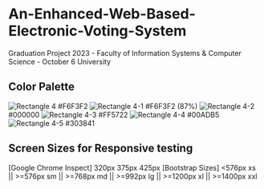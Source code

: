 # An-Enhanced-Web-Based-Electronic-Voting-System
Graduation Project 2023 - Faculty of Information Systems &amp; Computer Science - October 6 University

## Color Palette

![Rectangle 4](https://user-images.githubusercontent.com/125684387/221248509-902c86a8-1f46-4a6d-ba9f-3851def3716b.png) #F6F3F2
![Rectangle 4-1](https://user-images.githubusercontent.com/125684387/221248515-4eabc35d-c098-4d8c-b5c8-9be0de417f80.png) #F6F3F2 (87%)
![Rectangle 4-2](https://user-images.githubusercontent.com/125684387/221248527-e42244c1-6db6-4571-8392-d010fb2c1b70.png) #000000
![Rectangle 4-3](https://user-images.githubusercontent.com/125684387/221248530-04bf1442-f513-4e08-9672-3149c30fb732.png) #FF5722
![Rectangle 4-4](https://user-images.githubusercontent.com/125684387/221248535-903a9ff2-e787-4804-9bc2-7c17012cc1a3.png) #00ADB5
![Rectangle 4-5](https://user-images.githubusercontent.com/125684387/221249694-dbfe88aa-b63e-4776-a719-2a57f0cd457b.png) #303841

## Screen Sizes for Responsive testing
[Google Chrome Inspect]
  320px
  375px
  425px
[Bootstrap Sizes]
  <576px   xs || >=576px  sm || >=768px  md || >=992px  lg || >=1200px xl || >=1400px xxl 
